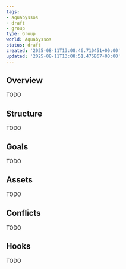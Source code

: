 ```yaml
---
tags:
- aquabyssos
- draft
- group
type: Group
world: Aquabyssos
status: draft
created: '2025-08-11T13:08:46.710451+00:00'
updated: '2025-08-11T13:08:51.476867+00:00'
---
```



## Overview

TODO
## Structure

TODO
## Goals

TODO
## Assets

TODO
## Conflicts

TODO
## Hooks

TODO
